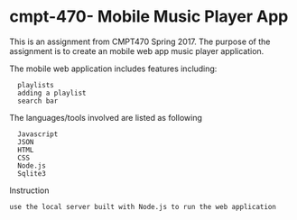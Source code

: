 # cmpt-470- Mobile Music Player App
This is an assignment from CMPT470 Spring 2017.
The purpose of the assignment is to create an mobile web app music player application.

The mobile web application includes features including:

      playlists
      adding a playlist
      search bar
    
 The languages/tools involved are listed as following
    
      Javascript
      JSON
      HTML
      CSS
      Node.js
      Sqlite3

Instruction

    use the local server built with Node.js to run the web application
